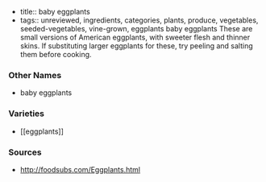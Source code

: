 - title:: baby eggplants
- tags:: unreviewed, ingredients, categories, plants, produce, vegetables, seeded-vegetables, vine-grown, eggplants
baby eggplants These are small versions of American eggplants, with sweeter flesh and thinner skins. If substituting larger eggplants for these, try peeling and salting them before cooking.

### Other Names

* baby eggplants

### Varieties

* [[eggplants]]

### Sources
* http://foodsubs.com/Eggplants.html
